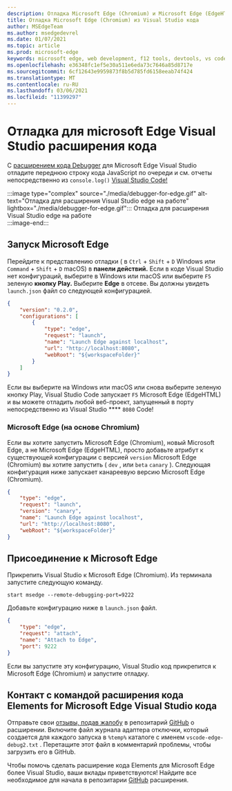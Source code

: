 ```yaml
---
description: Отладка Microsoft Edge (Chromium) и Microsoft Edge (EdgeHTML) из Visual Studio Code
title: Отладка Microsoft Edge (Chromium) из Visual Studio кода
author: MSEdgeTeam
ms.author: msedgedevrel
ms.date: 01/07/2021
ms.topic: article
ms.prod: microsoft-edge
keywords: microsoft edge, web development, f12 tools, devtools, vs code, visual studio code, debugger
ms.openlocfilehash: e36348fc1ef5e30a511e6eda73c7646a85d8717e
ms.sourcegitcommit: 6cf12643e9959873f8b5d785fd6158eeab74f424
ms.translationtype: MT
ms.contentlocale: ru-RU
ms.lasthandoff: 03/06/2021
ms.locfileid: "11399297"
---
```

# <a name="debugger-for-microsoft-edge-visual-studio-code-extension"></a>Отладка для microsoft Edge Visual Studio расширения кода  

С [расширением кода Debugger][VisualstudioMarketplaceDebuggerMicrosoftEdge] для Microsoft Edge Visual Studio отладите переднюю строку кода JavaScript по очереди и см. отчеты непосредственно из `console.log()` [Visual Studio Code!][VisualstudioCode]  

:::image type="complex" source="./media/debugger-for-edge.gif" alt-text="Отладка для расширения Visual Studio edge на работе" lightbox="./media/debugger-for-edge.gif":::
   Отладка для расширения Visual Studio edge на работе  
:::image-end:::

<!--![Debugger for Edge Visual Studio Code extension at work][ImageGifDebuggerEdge]  -->  

## <a name="launching-microsoft-edge"></a>Запуск Microsoft Edge  

Перейдите к представлению отладки \( в `Ctrl` + `Shift` + `D` Windows или `Command` + `Shift` + `D` macOS\) в **панели действий.**  Если в коде Visual Studio нет конфигураций, выберите в Windows или macOS или выберите `F5` зеленую **кнопку Play.**  Выберите **Edge** в отсеве.  Вы должны увидеть `launch.json` файл со следующей конфигурацией.  

```json
{
    "version": "0.2.0",
    "configurations": [
        {
            "type": "edge",
            "request": "launch",
            "name": "Launch Edge against localhost",
            "url": "http://localhost:8080",
            "webRoot": "${workspaceFolder}"
        }
    ]
}
```  

Если вы выберите на Windows или macOS или снова выберите зеленую кнопку Play, Visual Studio Code запускает `F5` Microsoft Edge \(EdgeHTML\) и вы можете отладить любой веб-проект, запущенный в порту непосредственно из Visual Studio **** `8080` Code!  

### <a name="microsoft-edge-chromium"></a>Microsoft Edge (на основе Chromium)  

Если вы хотите запустить Microsoft Edge \(Chromium\), новый Microsoft Edge, а не Microsoft Edge \(EdgeHTML\), просто добавьте атрибут к существующей конфигурации с версией `version` Microsoft Edge \(Chromium\) вы хотите запустить \( `dev` , или `beta` `canary` \).  Следующая конфигурация ниже запускает канареевую версию Microsoft Edge \(Chromium\).  

```json
{
    "type": "edge",
    "request": "launch",
    "version": "canary",
    "name": "Launch Edge against localhost",
    "url": "http://localhost:8080",
    "webRoot": "${workspaceFolder}"
}
```  

## <a name="attaching-to-microsoft-edge"></a>Присоединение к Microsoft Edge  

Прикрепить Visual Studio к Microsoft Edge \(Chromium\).  Из терминала запустите следующую команду.  

```shell
start msedge --remote-debugging-port=9222
```  

Добавьте конфигурацию ниже в `launch.json` файл.   

```json
{
    "type": "edge",
    "request": "attach",
    "name": "Attach to Edge",
    "port": 9222
}
```  

Если вы запустите эту конфигурацию, Visual Studio код прикрепится к Microsoft Edge \(Chromium\) и запустите отладку.  

## <a name="getting-in-touch-with-the-elements-for-microsoft-edge-visual-studio-code-extension-team"></a>Контакт с командой расширения кода Elements for Microsoft Edge Visual Studio кода    

Отправьте свои [отзывы, подав жалобу][GithubMicrosoftVscodeEdgeDebug2NewIssue] в репозитарий [GitHub][GithubMicrosoftVscodeEdgeDebug2] о расширении.  Включите файл журнала адаптера отключки, который создается для каждого запуска в `%temp%` каталоге с именем `vscode-edge-debug2.txt` .  Перетащите этот файл в комментарий проблемы, чтобы загрузить его в GitHub.  

Чтобы помочь сделать расширение кода Elements для Microsoft Edge более Visual Studio, ваши вклады приветствуются!  Найдите все необходимое для начала в репозитарии [GitHub][GithubMicrosoftVscodeEdgeDebug2] расширения.  


<!-- image links -->  

<!--[ImageGifDebuggerEdge]: ./media/debugger-for-edge.gif "Debugger for Edge Visual Studio Code extension in action"  -->  
[ImagePngDebuggerEdge]: ./media/debugger-for-edge.png "Debugger for Edge Visual Studio в действии"  

<!--links -->  

[VisualstudioCode]: https://code.visualstudio.com "Visual Studio Код"  
[VisualStudioCodeDocs]: https://code.visualstudio.com/Docs "Документация | Visual Studio Код"   

[GithubMicrosoftVscodeEdgeDebug2]: https://github.com/Microsoft/vscode-edge-debug2 "Microsoft/vscode-edge-debug2 | GitHub"  
[GithubMicrosoftVscodeEdgeDebug2NewIssue]: https://github.com/Microsoft/vscode-edge-debug2/issues/new "Новая проблема — microsoft/vscode-edge-debug2 | GitHub"  

[VisualstudioMarketplaceDebuggerMicrosoftEdge]: https://marketplace.visualstudio.com/items?itemName=msjsdiag.debugger-for-edge "Отладка для Microsoft Edge | Visual Studio Marketplace"  
